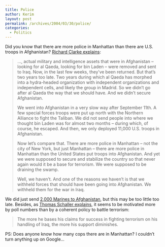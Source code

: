```yaml
---
title: Police
author: Kerim
layout: post
permalink: /archives/2004/03/30/police/
categories:
  - Politics
---
```

Did you know that there are more police in Manhattan than there are U.S. troops in Afghanistan? <a href="http://gadflyer.com/flytrap/index.php?Week=200413#143" onclick="_gaq.push(['_trackEvent', 'outbound-article', 'http://gadflyer.com/flytrap/index.php?Week=200413#143', 'Richard Clarke explains']);" >Richard Clarke explains</a>:

> &#8230;, actual military and intelligence assets that were in Afghanistan &#8211; looking for al Qaeda, looking for bin Laden &#8211; were removed and sent to Iraq. Now, in the last few weeks, they&#8217;ve been returned. But that&#8217;s two years too late. Two years during which al Qaeda has morphed into a hydra-headed organization with independent organizations and independent cells, and likely the group in Madrid. So we didn&#8217;t go after al Qaeda the way that we should have. And we didn&#8217;t secure Afghanistan.
> 
> We went into Afghanistan in a very slow way after September 11th. A few special forces troops were put up north with the Northern Alliance to fight the Taliban. We did not send people into where we thought bin Laden was for almost two months &#8211; during which, of course, he escaped. And then, we only deployed 11,000 U.S. troops in Afghanistan.
> 
> Now let&#8217;s compare that. There are more police in Manhattan &#8211; not the city of New York, but just Manhattan &#8211; there are more police in Manhattan than the United States put troops into Afghanistan. And yet we were supposed to secure and stabilize the country so that never again would it be a base for terrorism. We were supposed to be draining the swamp.
> 
> Well, we haven&#8217;t. And one of the reasons we haven&#8217;t is that we withheld forces that should have been going into Afghanistan. We withheld them for the war in Iraq.

We did just send <a href="http://www.nytimes.com/2004/03/26/international/asia/26MILI.html?ex=1395637200&#38;en=d80f08d84b26f192&#38;ei=5007&#38;partner=USERLAND" onclick="_gaq.push(['_trackEvent', 'outbound-article', 'http://www.nytimes.com/2004/03/26/international/asia/26MILI.html?ex=1395637200&en=d80f08d84b26f192&ei=5007&partner=USERLAND', '2,000 Marines to Afghanistan']);" >2,000 Marines to Afghanistan</a>, but this may be too little too late. Besides, as <a href="http://gadflyer.com/flytrap/index.php?Week=200414#157" onclick="_gaq.push(['_trackEvent', 'outbound-article', 'http://gadflyer.com/flytrap/index.php?Week=200414#157', 'Thomas Schaller explains']);" >Thomas Schaller explains</a>, it seems to be motivated more by poll numbers than by a coherent policy to battle terrorism:

> The more he bases his claims for success in fighting terrorism on his handling of Iraq, the more his support diminishes.

PS: Does anyone know how many cops there are in Manhattan? I couldn&#8217;t turn anything up on Google&#8230;

